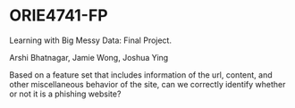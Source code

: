 # ORIE4741-FP
Learning with Big Messy Data: Final Project.

Arshi Bhatnagar, Jamie Wong, Joshua Ying

Based on a feature set that includes information of the url, content, and other miscellaneous behavior of the site, can we correctly identify whether or not it is a phishing website?
